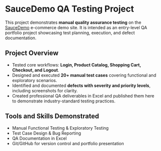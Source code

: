 # SauceDemo QA Testing Project

This project demonstrates **manual quality assurance testing** on the [SauceDemo](https://www.saucedemo.com/) e-commerce demo site. It is intended as an entry-level QA portfolio project showcasing test planning, execution, and defect documentation.

## Project Overview
- Tested core workflows: **Login, Product Catalog, Shopping Cart, Checkout, and Logout**.
- Designed and executed **20+ manual test cases** covering functional and exploratory scenarios.
- Identified and documented **defects with severity and priority levels**, including screenshots for clarity.
- Created professional QA deliverables in Excel and published them here to demonstrate industry-standard testing practices.

## Tools and Skills Demonstrated
- Manual Functional Testing & Exploratory Testing  
- Test Case Design & Bug Reporting  
- QA Documentation in Excel  
- Git/GitHub for version control and portfolio presentation  


